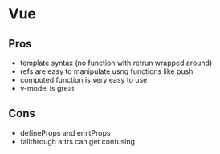 # Vue

## Pros
- template syntax (no function with retrun wrapped around)
- refs are easy to manipulate usng functions like push
- computed function is very easy to use
- v-model is great

## Cons
- defineProps and emitProps
- fallthrough attrs can get confusing
